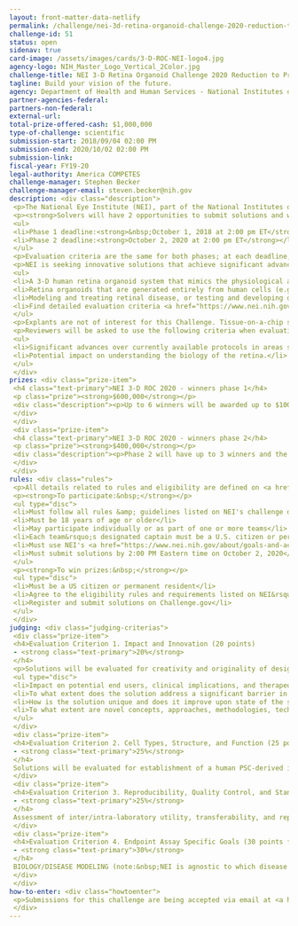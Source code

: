 ```yaml
---
layout: front-matter-data-netlify
permalink: /challenge/nei-3d-retina-organoid-challenge-2020-reduction-to-practice-3d-roc-2020/
challenge-id: 51
status: open
sidenav: true
card-image: /assets/images/cards/3-D-ROC-NEI-logo4.jpg
agency-logo: NIH_Master_Logo_Vertical_2Color.jpg
challenge-title: NEI 3-D Retina Organoid Challenge 2020 Reduction to Practice (3-D ROC 2020)
tagline: Build your vision of the future.
agency: Department of Health and Human Services - National Institutes of Health
partner-agencies-federal: 
partners-non-federal: 
external-url: 
total-prize-offered-cash: $1,000,000
type-of-challenge: scientific
submission-start: 2018/09/04 02:00 PM
submission-end: 2020/10/02 02:00 PM
submission-link:  
fiscal-year: FY19-20
legal-authority: America COMPETES
challenge-manager: Stephen Becker
challenge-manager-email: steven.becker@nih.gov 
description: <div class="description">
 <p>The National Eye Institute (NEI), part of the National Institutes of Health, is seeking in vitro, stem-cell derived 3-D human retina organoids. The goal of the challenge is to generate concrete prototypes of 3-D systems that model the cellular organization and function of the human retina.</p> 
 <p><strong>Solvers will have 2 opportunities to submit solutions and win prizes. </strong></p> 
 <ul> 
 <li>Phase 1 deadline:<strong>&nbsp;October 1, 2018 at 2:00 pm ET</strong></li> 
 <li>Phase 2 deadline:<strong>October 2, 2020 at 2:00 pm ET</strong></li> 
 </ul> 
 <p>Evaluation criteria are the same for both phases; at each deadline, teams can submit a solution that includes data supporting the scientific evaluation criteria they have accomplished to date. Full description, rules, and details of this prize competition are defined on <strong><a href="https://www.nei.nih.gov/about/goals-and-accomplishments/nei-research-initiatives/3-d-retina-organoid-challenge-3-d-roc/3-d-roc-2020-reduction-practice-challenge">NEI&rsquo;s challenge details</a></strong> page.</p> 
 <p>NEI is seeking innovative solutions that achieve significant advances over currently available retina organoids. Solutions must show publication-quality data demonstrating:</p> 
 <ul> 
 <li>A 3-D human retina organoid system that mimics the physiological and morphological features of the in vivo biology, consists of the major retina cell types (rod and cone photoreceptors, horizontal, bipolar, amacrine, and ganglion cells and Muller glia) with appropriate lamination and synaptic organization, and represents their biological functions and interplay. Components (neurons, retinal pigment epithelium [RPE], glia) may be produced separately or dissociated and recombined (1) if protocol is driven by a valuable biological question and (2) if in the process of re-assembly, specific functions/roles of cell types are delineated. Three-dimensional assembly may be achieved using various approaches, for example through self-organization that recapitulates natural development (&ldquo;true organoid&rdquo;) or through bioengineering with scaffolds, bioprinting, and/or microfluidic apparatuses.</li> 
 <li>Retina organoids that are generated entirely from human cells (e.g. derived from iPSCs, hESCs, multipotent cells, or adult cells subjected to a combination of transdifferentiation/reprogramming methods).</li> 
 <li>Modeling and treating retinal disease, or testing and developing drug (i.e., high content screening) therapies.</li> 
 <li>Find detailed evaluation criteria <a href="https://www.nei.nih.gov/about/goals-and-accomplishments/nei-research-initiatives/3-d-retina-organoid-challenge-3-d-roc/3-d-roc-2020-reduction-practice-challenge">here</a>&nbsp;under "Evaluation and Winner Selection"</li> 
 </ul> 
 <p>Explants are not of interest for this Challenge. Tissue-on-a-chip systems that use cells grown in 2-D co-culture and do not fully represent the structure, morphology, and function of the human retina are also not of interest. However, creative approaches that incorporate use of microfluidics or perfusion to enhance culture or extend duration of survival for 3-D organoid systems are acceptable.</p> 
 <p>Reviewers will be asked to use the following criteria when evaluating whether (in the form of results, graphs, images, etc.) a prototype 3-D human retina organoid meets evaluation criteria:</p> 
 <ul> 
 <li>Significant advances over currently available protocols in areas such as duration of culture, yield, and maturity/differentiation of all cell types in appropriate numbers and ratio.</li> 
 <li>Potential impact on understanding the biology of the retina.</li> 
 </ul>
 </div>
prizes: <div class="prize-item">
 <h4 class="text-primary">NEI 3-D ROC 2020 - winners phase 1</h4>
 <p class="prize"><strong>$600,000</strong></p>
 <div class="description"><p>Up to 6 winners will be awarded up to $100,000 each at Phase 1.</p>
 </div>
 </div>
 <div class="prize-item">
 <h4 class="text-primary">NEI 3-D ROC 2020 - winners phase 2</h4>
 <p class="prize"><strong>$400,000</strong></p>
 <div class="description"><p>Phase 2 will have up to 3 winners and the prize purse will total $400,000 plus any Phase 1 prize money that was not awarded for Phase 1.</p>
 </div>
 </div>
rules: <div class="rules">
 <p>All details related to rules and eligibility are defined on <a href=" https://www.nei.nih.gov/about/goals-and-accomplishments/nei-research-initiatives/3-d-retina-organoid-challenge-3-d-roc/3-d-roc-2020-reduction-practice-challenge">NEI&rsquo;s challenge details</a> page. Only complete applications will be reviewed.</p>
 <p><strong>To participate:&nbsp;</strong></p>
 <ul type="disc">
 <li>Must follow all rules &amp; guidelines listed on NEI's challenge details page.</li>
 <li>Must be 18 years of age or older</li>
 <li>May participate individually or as part of one or more teams</li>
 <li>Each team&rsquo;s designated captain must be a U.S. citizen or permanent resident</li>
 <li>Must use NEI's <a href="https://www.nei.nih.gov/about/goals-and-accomplishments/nei-research-initiatives/3-d-retina-organoid-challenge-3-d-roc/3-d-roc-2020-reduction-practice-challenge#section-id-2115">application template</a> to format submissions</li>
 <li>Must submit solutions by 2:00 PM Eastern time on October 2, 2020</li>
 </ul>
 <p><strong>To win prizes:&nbsp;</strong></p>
 <ul type="disc">
 <li>Must be a US citizen or permanent resident</li>
 <li>Agree to the eligibility rules and requirements listed on NEI&rsquo;s challenge details page</li>
 <li>Register and submit solutions on Challenge.gov</li>
 </ul>
 </div>
judging: <div class="judging-criterias">
 <div class="prize-item">
 <h4>Evaluation Criterion 1. Impact and Innovation (20 points)
 - <strong class="text-primary">20%</strong>
 </h4>
 <p>Solutions will be evaluated for creativity and originality of designs. An innovative approach may be novel, groundbreaking, or paradigm-shifting, or a creative application of existing approaches. For Phase 1 submissions, the approach should also be feasible; i.e., have a high likelihood to succeed in meeting or exceeding the scientific evaluation criteria NEI has defined. Overall, the solution should provide a novel solution to building a 3-D human retina that meets the desired scientific criteria (structure, function, morphology). Reviewers will be asked to specifically&nbsp;address:</p>
 <ul type="disc">
 <li>Impact on potential end users, clinical implications, and therapeutic advances &mdash;To what extent will the solution exert a sustained, powerful influence on the understanding of retinal diseases and accelerating research toward new&nbsp;therapies?</li>
 <li>To what extent does the solution address a significant barrier in the development of human retina organoids that are highly representative of human physiology? Does the approach speed up organoid development and differentiation time, improve yield, or increase&nbsp;production?</li>
 <li>How is the solution unique and does it improve upon state of the science for organoid&nbsp;technology?</li>
 <li>To what extent are novel concepts, approaches, methodologies, technologies or instrumentation used, or are existing approaches applied in a novel&nbsp;way?</li>
 </ul>
 </div>
 <div class="prize-item">
 <h4>Evaluation Criterion 2. Cell Types, Structure, and Function (25 points)
 - <strong class="text-primary">25%</strong>
 </h4>
 Solutions will be evaluated for establishment of a human PSC-derived in vitro retina model system that resembles the morphology of a healthy-native retina and is viable through formation of photoreceptor outer segments and/or long-term survival of retinal ganglion cells with extension of axonal processes. Reviewers will be asked to address:&nbsp;Cell Types:&nbsp;How many neuronal (or neuronal derived) cell types are stably co-cultured (rod and cone photoreceptors, bipolar cells, ganglion cells, horizontal cells, and amacrine cells, Muller glia)? Are long-term viable and functional RPE, choroid or non-neuronal cell types (e.g., pericytes, microglia, astrocytes) incorporated? To what extent does the evidence presented show presence of cell types and 3-dimensional structure. If a cell type is lacking, is there justification for why it is not present and not needed for proof of principle (i.e. the disease being modelled lacks the specific cell type)?  Structure:&nbsp;Are organoid prototypes 3-dimensional and properly oriented? To what extent do the synaptic layers recapitulate those of a laminated retina with multiple neuron classes present in numbers and proportions that represent an in vivo setting (as indicated by biomarkers of lineage and differentiation)? How many other retina and retina-relevant tissues, cells, or structures are included?  Functional characterization of cell types:&nbsp;Are all cell types in the organoid (or added to the organoid) functional through the latest viable timepoint as shown by appropriate analyses, including electrophysiology (e.g., light response and recovery for subsequent responses, etc.), retinoid recycling, cell communication, functional connectivity, fluid transport in RPE, etc.?
 </div>
 <div class="prize-item">
 <h4>Evaluation Criterion 3. Reproducibility, Quality Control, and Standardization (25 points)
 - <strong class="text-primary">25%</strong>
 </h4>
 Assessment of inter/intra-laboratory utility, transferability, and reproducibility, with conclusive evidence that organoid prototype is based on a reproducible protocol and the protocol produces a relatively standardized product. Reproducibility:&nbsp;To what extent do the data support reproducibility and standardization (e.g., data showing transferability to other labs and lack of variability from batch to batch) included?  To what extent is documentation of standardization or commercialization highlighted (i.e. cGMP protocols or patent applications)? Are the methods (part of the Appendix) sufficiently detailed such that the efforts could be reproduced (e.g., Standard operating protocols)?  Robustness:&nbsp;How do the data support advances in organoid development to decrease differentiation time, improve yield, or increase production?  Have retina organoids been characterized to show they are free of microbial contamination and chromosomal defects (i.e. karyotyping, STR analysis, FISH analysis)?  Are formal documented agreements with industry, or transferability to industry partners (MOUs, licensing, CRADA, in-kind or discounted validation) presented?
 </div>
 <div class="prize-item">
 <h4>Evaluation Criterion 4. Endpoint Assay Specific Goals (30 points for EITHER category)
 - <strong class="text-primary">30%</strong>
 </h4>
 BIOLOGY/DISEASE MODELING (note:&nbsp;NEI is agnostic to which disease is chosen, as long as technology is developed to robustly recapitulate the disease):&nbsp;Does the organoid prototype demonstrate improvement in faithful biological complexity (e.g. macula, multiple cell subtypes present in physiologically similar ratios, etc.)?  Does the model recapitulate some aspect of disease phenotype in one or more assays?  Viability and scalability:&nbsp;If grown at one organoid/well, are 90% of organoids in a plate viable, as shown by random sampling in five wells across a dish? For how long are morphological and functional features maintained? Are methods that increase the production (e.g., many dozens) of organoids and/or allow the distribution of well-characterized organoids presented to enable multiple organoids to be compared in the same experiment?  Is therapeutic intervention to treat the disease modelled with 3-D retina organoids (e.g. via gene editing, small molecules, cell replacement, etc.) demonstrated? HIGH CONTENT SCREENING:&nbsp;Are retina organoid prototypes amenable to high content screening, which may include high content imaging, drug validation/toxicology, or functional genomic screening (e.g. does not include materials known to show strong compound adsorption)? Does the model recapitulate known retina toxicities based on morphological and functional readouts? Scalability and portability:&nbsp;Are organoids grown at medium throughput (e.g., in a 96-well plate) robust? When grown at one organoid/well, are 90% of wells in a plate viable, as shown by random sampling in five wells across a dish? For how long are morphological and functional features maintained? Are methods to mass-produce (e.g., 100s) organoids such that multiple plates can be compared in the same experiment included?
 </div>
 </div>  
how-to-enter: <div class="howtoenter">
 <p>Submissions for this challenge are being accepted via email at <a href="mailto:NEI3dROC@mail.nih.gov" target="_blank" rel="noopener">NEI3dROC@mail.nih.gov</a>.</p>
 </div>
---
```

